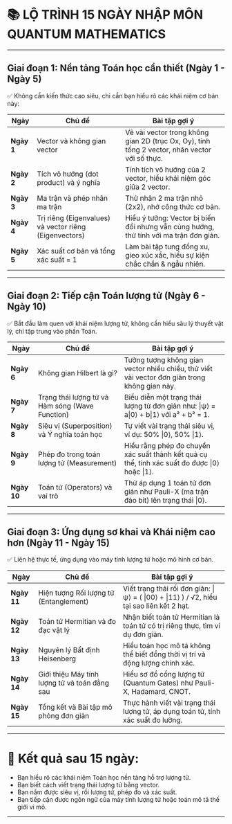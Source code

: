 
# 📚 **LỘ TRÌNH 15 NGÀY NHẬP MÔN QUANTUM MATHEMATICS**

---

## **Giai đoạn 1: Nền tảng Toán học cần thiết (Ngày 1 - Ngày 5)**

✅ Không cần kiến thức cao siêu, chỉ cần bạn hiểu rõ các khái niệm cơ bản này:

| Ngày       | Chủ đề                                                 | Bài tập gợi ý                                                                                 |
| ---------- | ------------------------------------------------------ | --------------------------------------------------------------------------------------------- |
| **Ngày 1** | Vector và không gian vector                            | Vẽ vài vector trong không gian 2D (trục Ox, Oy), tính tổng 2 vector, nhân vector với số thực. |
| **Ngày 2** | Tích vô hướng (dot product) và ý nghĩa                 | Tính tích vô hướng của 2 vector, hiểu khái niệm góc giữa 2 vector.                            |
| **Ngày 3** | Ma trận và phép nhân ma trận                           | Thử nhân 2 ma trận nhỏ (2x2), nhớ công thức cơ bản.                                           |
| **Ngày 4** | Trị riêng (Eigenvalues) và vector riêng (Eigenvectors) | Hiểu ý tưởng: Vector bị biến đổi nhưng vẫn cùng hướng, thử tính với ma trận đơn giản.         |
| **Ngày 5** | Xác suất cơ bản và tổng xác suất = 1                   | Làm bài tập tung đồng xu, gieo xúc xắc, hiểu sự kiện chắc chắn & ngẫu nhiên.                  |

---

## **Giai đoạn 2: Tiếp cận Toán lượng tử (Ngày 6 - Ngày 10)**

✅ Bắt đầu làm quen với khái niệm lượng tử, không cần hiểu sâu lý thuyết vật lý, chỉ tập trung vào phần Toán.

| Ngày        | Chủ đề                                          | Bài tập gợi ý                                                                                 |
| ----------- | ----------------------------------------------- | --------------------------------------------------------------------------------------------- |
| **Ngày 6**  | Không gian Hilbert là gì?                       | Tưởng tượng không gian vector nhiều chiều, thử viết vài vector đơn giản trong không gian này. |
| **Ngày 7**  | Trạng thái lượng tử và Hàm sóng (Wave Function) | Biểu diễn một trạng thái lượng tử đơn giản như: \|ψ⟩ = a\|0⟩ + b\|1⟩ với a² + b² = 1.         |
| **Ngày 8**  | Siêu vị (Superposition) và Ý nghĩa toán học     | Tự viết vài trạng thái siêu vị, ví dụ: 50% \|0⟩, 50% \|1⟩.                                    |
| **Ngày 9**  | Phép đo trong toán lượng tử (Measurement)       | Hiểu rằng phép đo chuyển xác suất thành kết quả cụ thể, tính xác suất đo được \|0⟩ hoặc \|1⟩. |
| **Ngày 10** | Toán tử (Operators) và vai trò                  | Thử áp dụng 1 toán tử đơn giản như Pauli-X (ma trận đảo bit) lên trạng thái \|0⟩.             |

---

## **Giai đoạn 3: Ứng dụng sơ khai và Khái niệm cao hơn (Ngày 11 - Ngày 15)**

✅ Liên hệ thực tế, ứng dụng vào máy tính lượng tử hoặc mô hình cơ bản.

| Ngày        | Chủ đề                                        | Bài tập gợi ý                                                                             |
| ----------- | --------------------------------------------- | ----------------------------------------------------------------------------------------- |
| **Ngày 11** | Hiện tượng Rối lượng tử (Entanglement)        | Viết trạng thái rối đơn giản: \|ψ⟩ = ( \|00⟩ + \|11⟩ ) / √2, hiểu tại sao liên kết 2 hạt. |
| **Ngày 12** | Toán tử Hermitian và đo đạc vật lý            | Nhận biết toán tử Hermitian là toán tử có trị riêng thực, tìm ví dụ đơn giản.             |
| **Ngày 13** | Nguyên lý Bất định Heisenberg                 | Hiểu toán học mô tả không thể biết đồng thời vị trí và động lượng chính xác.              |
| **Ngày 14** | Giới thiệu Máy tính lượng tử và toán đằng sau | Hiểu sơ đồ cổng lượng tử (Quantum Gates) như Pauli-X, Hadamard, CNOT.                     |
| **Ngày 15** | Tổng kết và Bài tập mô phỏng đơn giản         | Thực hành viết vài trạng thái lượng tử, áp dụng toán tử, tính xác suất đo lường.          |

---

# 🎯 **Kết quả sau 15 ngày:**

* Bạn hiểu rõ các khái niệm Toán học nền tảng hỗ trợ lượng tử.
* Bạn biết cách viết trạng thái lượng tử bằng vector.
* Bạn nắm được siêu vị, rối lượng tử, phép đo và xác suất.
* Bạn tiếp cận được ngôn ngữ của máy tính lượng tử hoặc toán mô tả thế giới vi mô.

---


